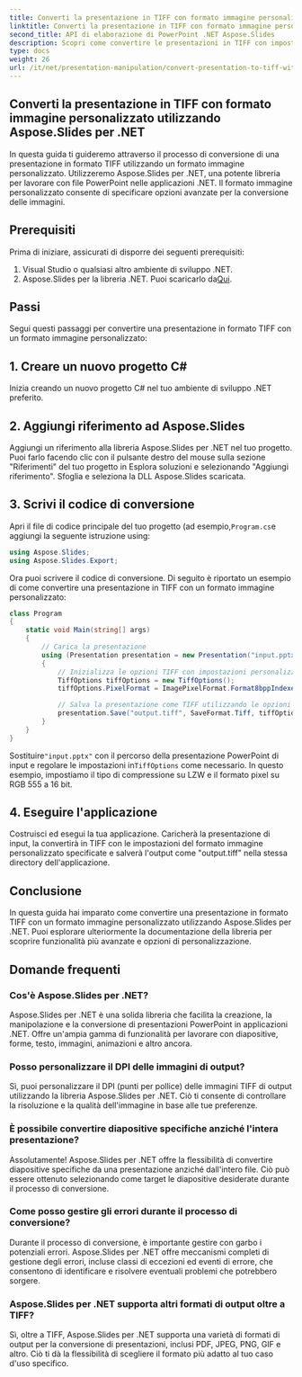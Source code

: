 ```yaml
---
title: Converti la presentazione in TIFF con formato immagine personalizzato
linktitle: Converti la presentazione in TIFF con formato immagine personalizzato
second_title: API di elaborazione di PowerPoint .NET Aspose.Slides
description: Scopri come convertire le presentazioni in TIFF con impostazioni di immagine personalizzate utilizzando Aspose.Slides per .NET. Guida passo passo con esempi di codice.
type: docs
weight: 26
url: /it/net/presentation-manipulation/convert-presentation-to-tiff-with-custom-image-format/
---
```


## Converti la presentazione in TIFF con formato immagine personalizzato utilizzando Aspose.Slides per .NET

In questa guida ti guideremo attraverso il processo di conversione di una presentazione in formato TIFF utilizzando un formato immagine personalizzato. Utilizzeremo Aspose.Slides per .NET, una potente libreria per lavorare con file PowerPoint nelle applicazioni .NET. Il formato immagine personalizzato consente di specificare opzioni avanzate per la conversione delle immagini.

## Prerequisiti

Prima di iniziare, assicurati di disporre dei seguenti prerequisiti:

1. Visual Studio o qualsiasi altro ambiente di sviluppo .NET.
2.  Aspose.Slides per la libreria .NET. Puoi scaricarlo da[Qui](https://downloads.aspose.com/slides/net).

## Passi

Segui questi passaggi per convertire una presentazione in formato TIFF con un formato immagine personalizzato:

## 1. Creare un nuovo progetto C#

Inizia creando un nuovo progetto C# nel tuo ambiente di sviluppo .NET preferito.

## 2. Aggiungi riferimento ad Aspose.Slides

Aggiungi un riferimento alla libreria Aspose.Slides per .NET nel tuo progetto. Puoi farlo facendo clic con il pulsante destro del mouse sulla sezione "Riferimenti" del tuo progetto in Esplora soluzioni e selezionando "Aggiungi riferimento". Sfoglia e seleziona la DLL Aspose.Slides scaricata.

## 3. Scrivi il codice di conversione

 Apri il file di codice principale del tuo progetto (ad esempio,`Program.cs`e aggiungi la seguente istruzione using:

```csharp
using Aspose.Slides;
using Aspose.Slides.Export;
```

Ora puoi scrivere il codice di conversione. Di seguito è riportato un esempio di come convertire una presentazione in TIFF con un formato immagine personalizzato:

```csharp
class Program
{
    static void Main(string[] args)
    {
        // Carica la presentazione
        using (Presentation presentation = new Presentation("input.pptx"))
        {
            // Inizializza le opzioni TIFF con impostazioni personalizzate
            TiffOptions tiffOptions = new TiffOptions();
            tiffOptions.PixelFormat = ImagePixelFormat.Format8bppIndexed;

            // Salva la presentazione come TIFF utilizzando le opzioni personalizzate
            presentation.Save("output.tiff", SaveFormat.Tiff, tiffOptions);
        }
    }
}
```

 Sostituire`"input.pptx"` con il percorso della presentazione PowerPoint di input e regolare le impostazioni in`TiffOptions` come necessario. In questo esempio, impostiamo il tipo di compressione su LZW e il formato pixel su RGB 555 a 16 bit.

## 4. Eseguire l'applicazione

Costruisci ed esegui la tua applicazione. Caricherà la presentazione di input, la convertirà in TIFF con le impostazioni del formato immagine personalizzato specificate e salverà l'output come "output.tiff" nella stessa directory dell'applicazione.

## Conclusione

In questa guida hai imparato come convertire una presentazione in formato TIFF con un formato immagine personalizzato utilizzando Aspose.Slides per .NET. Puoi esplorare ulteriormente la documentazione della libreria per scoprire funzionalità più avanzate e opzioni di personalizzazione.

## Domande frequenti

### Cos'è Aspose.Slides per .NET?

Aspose.Slides per .NET è una solida libreria che facilita la creazione, la manipolazione e la conversione di presentazioni PowerPoint in applicazioni .NET. Offre un'ampia gamma di funzionalità per lavorare con diapositive, forme, testo, immagini, animazioni e altro ancora.

### Posso personalizzare il DPI delle immagini di output?

Sì, puoi personalizzare il DPI (punti per pollice) delle immagini TIFF di output utilizzando la libreria Aspose.Slides per .NET. Ciò ti consente di controllare la risoluzione e la qualità dell'immagine in base alle tue preferenze.

### È possibile convertire diapositive specifiche anziché l'intera presentazione?

Assolutamente! Aspose.Slides per .NET offre la flessibilità di convertire diapositive specifiche da una presentazione anziché dall'intero file. Ciò può essere ottenuto selezionando come target le diapositive desiderate durante il processo di conversione.

### Come posso gestire gli errori durante il processo di conversione?

Durante il processo di conversione, è importante gestire con garbo i potenziali errori. Aspose.Slides per .NET offre meccanismi completi di gestione degli errori, incluse classi di eccezioni ed eventi di errore, che consentono di identificare e risolvere eventuali problemi che potrebbero sorgere.

### Aspose.Slides per .NET supporta altri formati di output oltre a TIFF?

Sì, oltre a TIFF, Aspose.Slides per .NET supporta una varietà di formati di output per la conversione di presentazioni, inclusi PDF, JPEG, PNG, GIF e altro. Ciò ti dà la flessibilità di scegliere il formato più adatto al tuo caso d'uso specifico.